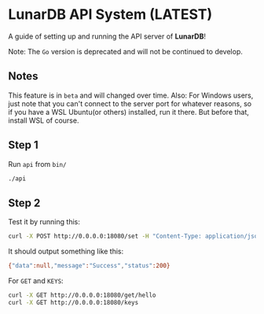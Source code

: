 # LunarDB API System (LATEST)

A guide of setting up and running the API server of **LunarDB**!

Note: The `Go` version is deprecated and will not be continued to develop.

## Notes

This feature is in `beta` and will changed over time.
Also: For Windows users, just note that you can't connect to the server port for whatever
reasons, so if you have a WSL Ubuntu(or others) installed, run it there. But before that, install WSL of course.

## Step 1

Run `api` from `bin/`

```bash
./api
```

## Step 2

Test it by running this:

```bash
curl -X POST http://0.0.0.0:18080/set -H "Content-Type: application/json" -d '{"key": "hello", "value": "world"}'
```

It should output something like this:

```bash
{"data":null,"message":"Success","status":200}
```

For `GET` and `KEYS`:

```bash
curl -X GET http://0.0.0.0:18080/get/hello
curl -X GET http://0.0.0.0:18080/keys
```

